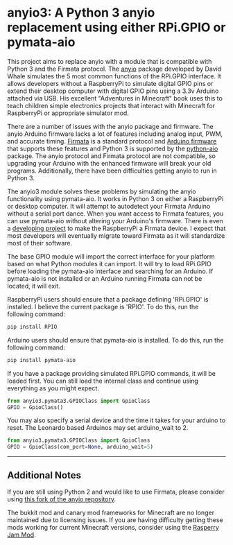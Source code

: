 anyio3: A Python 3 anyio replacement using either RPi.GPIO or pymata-aio
=====

This project aims to replace anyio with a module that is compatible with Python 3 and the Firmata protocol.
The [anyio](https://github.com/whaleygeek/anyio) package developed by David Whale simulates the 5 most common functions of the RPi.GPIO interface.
It allows developers without a RaspberryPi to simulate digital GPIO pins or extend their desktop computer with digital GPIO pins using a 3.3v Arduino attached via USB.
His excellent "Adventures in Minecraft" book uses this to teach children simple electronics projects that interact with Minecraft for RaspberryPi or appropriate simulator mod.

There are a number of issues with the anyio package and firmware.
The anyio Arduino firmware lacks a lot of features including analog input, PWM, and accurate timing.
[Firmata](https://github.com/firmata) is a standard protocol and [Arduino firmware](https://github.com/firmata/arduino) that supports these features and Python 3 is supported by the [python-aio](https://github.com/MrYsLab/pymata-aio) package.
The anyio protocol and Firmata protocol are not compatible, so upgrading your Arduino with the enhanced firmware will break your old programs.
Additionally, there have been difficulties getting anyio to run in Python 3.

The anyio3 module solves these problems by simulating the anyio functionality using pymata-aio.
It works in Python 3 on either a RaspberryPi or desktop computer.
It will attempt to autodetect your Firmata Arduino without a serial port dance.
When you want access to Firmata features, you can use pymata-aio without altering your Arduino's firmware.
There is even a [developing project](https://www.npmjs.com/package/firmata-pi) to make the RaspberryPi a Firmata device.
I expect that most developers will eventually migrate toward Firmata as it will standardize most of their software.

The base GPIO module will import the correct interface for your platform based on what Python modules it can import.
It will try to load RPi.GPIO before loading the pymata-aio interface and searching for an Arduino.
If pymata-aio is not installed or an Arduino running Firmata can not be located, it will exit.

RaspberryPi users should ensure that a package defining 'RPi.GPIO' is installed.
I believe the current package is 'RPIO'.
To do this, run the following command:

~~~ sh
pip install RPIO
~~~

Arduino users should ensure that pymata-aio is installed.
To do this, run the following command:

~~~ sh
pip install pymata-aio
~~~

If you have a package providing simulated RPi.GPIO commands, it will be loaded first.
You can still load the internal class and continue using everything as you might expect.

~~~ python
from anyio3.pymata3.GPIOClass import GpioClass
GPIO = GpioClass()
~~~

You may also specify a serial device and the time it takes for your arduino to reset.
The Leonardo based Arduinos may set arduino_wait to 2.

~~~ python
from anyio3.pymata3.GPIOClass import GpioClass
GPIO = GpioClass(com_port=None, arduino_wait=5)
~~~

---

Additional Notes
-----

If you are still using Python 2 and would like to use Firmata, please consider using [this fork of the anyio repository](https://github.com/doerrie/anyio).

The bukkit mod and canary mod frameworks for Minecraft are no longer maintained due to licensing issues.
If you are having difficulty getting these mods working for current Minecraft versions, consider using the [Rasperry Jam Mod](https://github.com/arpruss/raspberryjammod).
